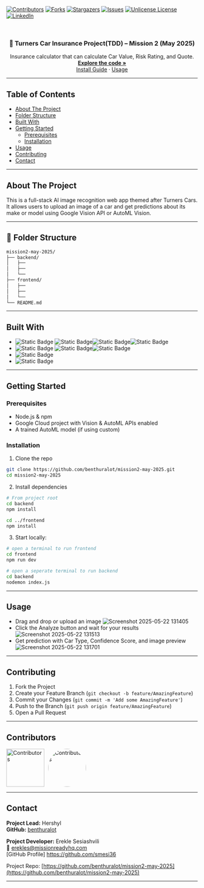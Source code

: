 <!-- Improved compatibility of back to top link: See: https://github.com/othneildrew/Best-README-Template/pull/73 -->

<a id="readme-top"></a>

<!-- PROJECT SHIELDS -->

[![Contributors][contributors-shield]][contributors-url]
[![Forks][forks-shield]][forks-url]
[![Stargazers][stars-shield]][stars-url]
[![Issues][issues-shield]][issues-url]
[![Unlicense License][license-shield]][license-url]
[![LinkedIn][linkedin-shield]][linkedin-url]

<!-- PROJECT LOGO -->

<br />
<div align="center">
  <h3 align="center">🚗 Turners Car Insurance Project(TDD) – Mission 2 (May 2025)</h3>

  <p align="center">
    Insurance calculator that can calculate Car Value, Risk Rating, and Quote.
    <br />
    <a href="https://github.com/benthuralot/mission2-may-2025"><strong>Explore the code »</strong></a>
    <br />
    <a href="#installation">Install Guide</a>
    ·
    <a href="#usage">Usage</a>
  </p>
</div>

---

## Table of Contents

- [About The Project](#about-the-project)
- [Folder Structure](#folder-structure)
- [Built With](#built-with)
- [Getting Started](#getting-started)
  - [Prerequisites](#prerequisites)
  - [Installation](#installation)
- [Usage](#usage)
- [Contributing](#contributing)
- [Contact](#contact)

---

## About The Project

This is a full-stack AI image recognition web app themed after Turners Cars. It allows users to upload an image of a car and get predictions about its make or model using Google Vision API or AutoML Vision.

---

## 📁 Folder Structure

```bash
mission2-may-2025/
├── backend/
│   ├──
│   ├──
│   └──
├── frontend/
│   ├──
│   ├──
│   └──
└── README.md
```

---

## Built With

- ![Static Badge](https://img.shields.io/badge/frontend-blue?style=plastic)
  ![Static Badge](https://img.shields.io/badge/React-%2361DAFB?style=for-the-badge&logo=react&logoSize=auto&labelColor=black)![Static Badge](https://img.shields.io/badge/-%2341B883?style=for-the-badge&logo=vite&logoColor=%23F0DB4F&logoSize=auto&label=Vite&labelColor=%23646CFF)![Static Badge](https://img.shields.io/badge/-%232965F1?style=for-the-badge&logo=css&logoColor=white&logoSize=auto&label=css&labelColor=%23264DE4)
- ![Static Badge](https://img.shields.io/badge/backend-red?style=plastic)
  ![Static Badge](https://img.shields.io/badge/node.js-%23333333?style=for-the-badge&logo=node.js&logoColor=%23333333&logoSize=auto&labelColor=%23339933)![Static Badge](https://img.shields.io/badge/express.js-%23333333?style=for-the-badge&logo=express&logoColor=white&logoSize=auto&labelColor=red)
- ![Static Badge](https://img.shields.io/badge/Vertex%20Ai%20%26%20Automl-%2334A853?style=for-the-badge&logo=google&logoColor=%234285F4&logoSize=auto&label=Google%20&labelColor=%23FBBC05)
- ![Static Badge](https://img.shields.io/badge/Cloud%20run-%23EA4335?style=for-the-badge&logo=google%20cloud&logoColor=%234285F4&logoSize=auto&label=Google%20&labelColor=%23FBBC05)

---

## Getting Started

### Prerequisites

- Node.js & npm
- Google Cloud project with Vision & AutoML APIs enabled
- A trained AutoML model (if using custom)

### Installation

1. Clone the repo

```bash
git clone https://github.com/benthuralot/mission2-may-2025.git
cd mission2-may-2025
```

2. Install dependencies

```bash
# From project root
cd backend
npm install

cd ../frontend
npm install
```

3. Start locally:

```bash
# open a terminal to run frontend
cd frontend
npm run dev

# open a seperate terminal to run backend
cd backend
nodemon index.js
```

---

## Usage

- Drag and drop or upload an image
  ![Screenshot 2025-05-22 131405](https://github.com/user-attachments/assets/73ea010a-b451-4d92-96e0-25eedcfa13e6)
- Click the Analyze button and wait for your results
  ![Screenshot 2025-05-22 131513](https://github.com/user-attachments/assets/c945e15f-75c5-4157-ba01-bde457778ac2)
- Get prediction with Car Type, Confidence Score, and image preview
  ![Screenshot 2025-05-22 131701](https://github.com/user-attachments/assets/5c2f6dd9-b436-4569-8cf6-1f543d7064a5)

---

## Contributing

1. Fork the Project
2. Create your Feature Branch (`git checkout -b feature/AmazingFeature`)
3. Commit your Changes (`git commit -m 'Add some AmazingFeature'`)
4. Push to the Branch (`git push origin feature/AmazingFeature`)
5. Open a Pull Request

---

## Contributors

<div style="display: flex; gap: 10px;">
  <a href="https://github.com/benthuralot/mission2-may-2025/graphs/contributors">
  <img src="https://contrib.rocks/image?repo=benthuralot/mission2-may-2025" alt="Contributors" style="width: 100px; height: 100px;" />
  </a>

  <a href="https://github.com/benthuralot/mission2-may-2025/graphs/contributors">
  <img src="https://avatars.githubusercontent.com/u/197536970?s=400&u=f7bcac3776e6910f886651e266209ec5e3ce977e&v=4" alt="Contributors" style="width: 100px; height: 100px; border-radius: 50%;" />
  </a>
</div>

---

## Contact

**Project Lead:** Hershyl<br>
**GitHub:** [benthuralot](https://github.com/benthuralot)

**Project Developer:** Erekle Sesiashvili<br>
📧 [erekles@missionreadyhq.com](mailto:erekles@missionreadyhq.com)<br>
[GitHub Profile] https://github.com/smesi36<br>

Project Repo: [https://github.com/benthuralot/mission2-may-2025](https://github.com/benthuralot/mission2-may-2025)

---

<!-- MARKDOWN LINKS -->

[contributors-shield]: https://img.shields.io/github/contributors/benthuralot/mission2-may-2025.svg?style=for-the-badge
[contributors-url]: https://github.com/benthuralot/mission2-may-2025/graphs/contributors
[forks-shield]: https://img.shields.io/github/forks/benthuralot/mission2-may-2025.svg?style=for-the-badge
[forks-url]: https://github.com/benthuralot/mission2-may-2025/network/members
[stars-shield]: https://img.shields.io/github/stars/benthuralot/mission2-may-2025.svg?style=for-the-badge
[stars-url]: https://github.com/benthuralot/mission2-may-2025/stargazers
[issues-shield]: https://img.shields.io/github/issues/benthuralot/mission2-may-2025.svg?style=for-the-badge
[issues-url]: https://github.com/benthuralot/mission2-may-2025/issues
[license-shield]: https://img.shields.io/github/license/benthuralot/mission2-may-2025.svg?style=for-the-badge
[license-url]: https://github.com/benthuralot/mission2-may-2025/blob/main/LICENSE
[linkedin-shield]: https://img.shields.io/badge/-LinkedIn-black.svg?style=for-the-badge&logo=linkedin&colorB=555
[linkedin-url]: https://linkedin.com/in/yourlinkedin
